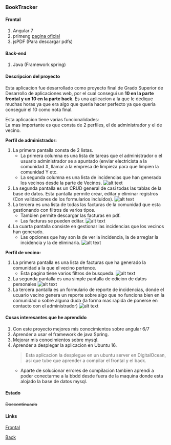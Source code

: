 ### BookTracker

#### Frontal
1. Angular 7
2. primeng [pagina oficial](https://www.primefaces.org/primeng/#/)
3. jsPDF (Para descargar pdfs)

#### Back-end
1. Java (Framework spring)

#### Descripcion del proyecto
Esta aplicacion fue desarrollado como proyecto final de Grado Superior de Desarrollo de aplicaciones web, por el cual consegui un **10 en la parte frontal y un 10 en la parte back**.
Es una aplicacion a la que le dedique muchas horas ya que era algo que queria hacer perfecto ya que queria conseguir el 10 como nota final.

Esta aplicacion tiene varias funcionalidades: <br />
La mas importante es que consta de 2 perfiles, el de administrador y el de vecino.

**Perfil de administrador:**
1. La primera pantalla consta de 2 listas.
	* La primera columna es una lista de tareas que el administrador o el usuario administrador se a apuntado (enviar electricista a la comunidad X, llamar a la empresa de limpieza para que limpien la comunidad Y etc.
	* La segunda columna es una lista de incidencias que han generado los vecinos desde la parte de Vecinos.
	![alt text][adminImg1]
2. La segunda pantalla es un CRUD general de casi todas las tablas de la base de datos. Esta pantalla permite crear, editar y eliminar registros (Con validaciones de los formularios incluidos).
	![alt text][adminImg2]
3. La tercera es una lista de todas las facturas de la comunidad que esta gestionando con filtros de varios tipos.
	* Tambien permite descargar las facturas en pdf.
	* Las facturas se pueden editar.
	![alt text][adminImg3]
4. La cuarta pantalla consiste en gestionar las incidencias que los vecinos han generado.
	* Las opciones que hay son la de ver la incidencia, la de arreglar la incidencia y la de eliminarla.
	![alt text][adminImg4]

**Perfil de vecino:**
1. La primera pantalla es una lista de facturas que ha generado la comunidad a la que el vecino pertence.
	* Esta pagina tiene varios filtros de busqueda.
	![alt text][adminImg5]
2. La segunda pantalla es una simple pantalla de edicion de datos personales
	![alt text][adminImg6]
3. La tercera pantalla es un formulario de reporte de incidencias, donde el ucuario vecino genera un reporte sobre algo que no funciona bien en la comunidad o sobre alguna duda (la forma mas rapida de ponerse en contacto con el administrador)
	![alt text][adminImg7]

#### Cosas interesantes que he aprendido
1. Con este proyecto mejores mis conocimientos sobre angular 6/7
2. Aprender a usar el framework de java Spring.
3. Mejorar mis conocimientos sobre mysql.
4. Aprender a desplegar la aplicacion en Ubuntu 16.
	> Esta aplicacion la desplegue en un ubuntu server en DigitalOcean, asi que tube que aprender a compilar el frontal y el back.
	* Aparte de solucionar errores de compilacion tambien aprendi a poder conectarme a la bbdd desde fuera de la maquina donde esta alojado la base de datos mysql.

#### Estado
~~Descontinuado~~

#### Links
[Frontal](https://github.com/llius123/fincaV1.webapplication)

[Back](https://github.com/llius123/fincaV1.webapplication)

[adminImg1]: https://i.imgur.com/VR7BLZv.png "Imagen 1 listas de administrador"
[adminImg2]: https://i.imgur.com/npQtVXu.png "Imagen 2 listas de administrador"
[adminImg3]: https://i.imgur.com/I8lh8Rx.png "Imagen 3 listas de administrador"
[adminImg4]: https://i.imgur.com/JRhSROE.png "Imagen 4 listas de administrador"
[adminImg5]: https://i.imgur.com/sjfBpqZ.png "Imagen 5 listas de administrador"
[adminImg6]: https://i.imgur.com/vNFir2U.png "Imagen 6 listas de administrador"
[adminImg7]: https://i.imgur.com/q1MFN5E.png "Imagen 7 listas de administrador"

